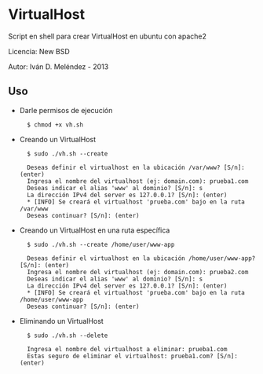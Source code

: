 VirtualHost
===========

Script en shell para crear VirtualHost en ubuntu con apache2

Licencia: New BSD

Autor: Iván D. Meléndez - 2013

Uso
--------

* Darle permisos de ejecución

        $ chmod +x vh.sh
        
        
* Creando un VirtualHost

        $ sudo ./vh.sh --create                        
                
        Deseas definir el virtualhost en la ubicación /var/www? [S/n]: (enter)
        Ingresa el nombre del virtualhost (ej: domain.com): prueba1.com
        Deseas indicar el alias 'www' al dominio? [S/n]: s
        La dirección IPv4 del server es 127.0.0.1? [S/n]: (enter)
        * [INFO] Se creará el virtualhost 'prueba.com' bajo en la ruta /var/www
        Deseas continuar? [S/n]: (enter)
                        

        
* Creando un VirtualHost en una ruta específica

        $ sudo ./vh.sh --create /home/user/www-app
        
        Deseas definir el virtualhost en la ubicación /home/user/www-app? [S/n]: (enter)
        Ingresa el nombre del virtualhost (ej: domain.com): prueba2.com
        Deseas indicar el alias 'www' al dominio? [S/n]: s
        La dirección IPv4 del server es 127.0.0.1? [S/n]: (enter)
        * [INFO] Se creará el virtualhost 'prueba.com' bajo en la ruta /home/user/www-app
        Deseas continuar? [S/n]: (enter)
        
        
* Eliminando un VirtualHost        
        
        $ sudo ./vh.sh --delete
        
        Ingresa el nombre del virtualhost a eliminar: prueba1.com
        Estas seguro de eliminar el virtualhost: prueba1.com? [S/n]: (enter)
  
